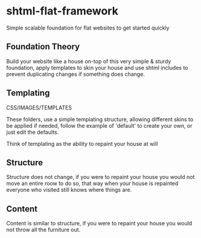 shtml-flat-framework
====================

Simple scalable foundation for flat websites to get started quickly


Foundation Theory
-------------------

Build your website like a house on-top of this very simple & sturdy foundation, apply templates to skin your house and use shtml includes to prevent duplicating changes if something does change. 



Templating
-----------

CSS/IMAGES/TEMPLATES 

These folders, use a simple templating structure, allowing different skins to be applied if needed, follow the example of 'default' to create your own, or just edit the defaults.

Think of templating as the ability to repaint your house at will



Structure
-----------

Structure does not change, if you were to repaint your house you would not move an entire roow to do so, that way when your house is repainted everyone who visited still knows where things are.



Content
-----------

Content is similar to structure, if you were to repaint your house you would not throw all the furniture out. 